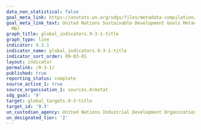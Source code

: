 ```yaml
---
data_non_statistical: false
goal_meta_link: https://unstats.un.org/sdgs/files/metadata-compilation/Metadata-Goal-9.pdf
goal_meta_link_text: United Nations Sustainable Development Goals Metadata (PDF 4.0
  MB)
graph_title: global_indicators.9-3-1-title
graph_type: line
indicator: 9.3.1
indicator_name: global_indicators.9-3-1-title
indicator_sort_order: 09-03-01
layout: indicator
permalink: /9-3-1/
published: true
reporting_status: complete
source_active_1: true
source_organisation_1: sources.Armstat
sdg_goal: '9'
target: global_targets.9-3-title
target_id: '9.3'
un_custodian_agency: United Nations Industrial Development Organization (UNIDO)
un_designated_tier: '2'
---
```

